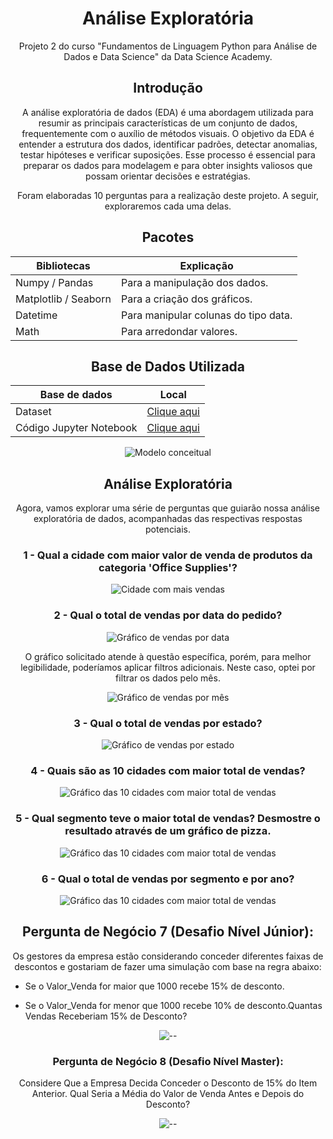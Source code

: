 <div align="center">

# Análise Exploratória

Projeto 2 do curso "Fundamentos de Linguagem Python para Análise de Dados e Data Science" da Data Science Academy.

## Introdução

A análise exploratória de dados (EDA) é uma abordagem utilizada para resumir as principais características de um conjunto de dados, frequentemente com o auxílio de métodos visuais. O objetivo da EDA é entender a estrutura dos dados, identificar padrões, detectar anomalias, testar hipóteses e verificar suposições. Esse processo é essencial para preparar os dados para modelagem e para obter insights valiosos que possam orientar decisões e estratégias.

Foram elaboradas 10 perguntas para a realização deste projeto. A seguir, exploraremos cada uma delas.

## Pacotes

| Bibliotecas         | Explicação                      |
|---------------------|---------------------------------|
| Numpy / Pandas      | Para a manipulação dos dados.   |
| Matplotlib / Seaborn| Para a criação dos gráficos.    |
| Datetime            | Para manipular colunas do tipo data. |
| Math                | Para arredondar valores.        |

## Base de Dados Utilizada

| Base de dados | Local                                    |
|---------------|------------------------------------------|
| Dataset       | [Clique aqui](/dataset.csv) |
| Código Jupyter Notebook | [Clique aqui](/varejo.ipynb) |

![Modelo conceitual](./img/carregando%20base%20de%20dados.png)

## Análise Exploratória

Agora, vamos explorar uma série de perguntas que guiarão nossa análise exploratória de dados, acompanhadas das respectivas respostas potenciais.

### 1 - Qual a cidade com maior valor de venda de produtos da categoria 'Office Supplies'?

![Cidade com mais vendas](./img/Cidade_com_mais_vendas.png)

### 2 - Qual o total de vendas por data do pedido?

![Gráfico de vendas por data](./img/grafico1.png)

O gráfico solicitado atende à questão específica, porém, para melhor legibilidade, poderíamos aplicar filtros adicionais. Neste caso, optei por filtrar os dados pelo mês.

![Gráfico de vendas por mês](./img/grafico2png.png)

### 3 - Qual o total de vendas por estado?

![Gráfico de vendas por estado](./img/grafico3.png)

### 4 - Quais são as 10 cidades com maior total de vendas?

![Gráfico das 10 cidades com maior total de vendas](./img/grafico4.png)



### 5 -  Qual segmento teve o maior total de vendas? Desmostre o resultado através de um gráfico de pizza.

![Gráfico das 10 cidades com maior total de vendas](./img/grafico5pizza.png)


### 6 - Qual o total de vendas por segmento e por ano?


![Gráfico das 10 cidades com maior total de vendas](./img/grafico6segmento_vendas_ano.png)



## Pergunta de Negócio 7 (Desafio Nível Júnior):

Os  gestores  da  empresa  estão  considerando conceder  diferentes  faixas  de  descontos  e gostariam de fazer uma simulação com base na regra abaixo:

</div>

- Se o Valor_Venda for maior que 1000 recebe 15% de desconto.

- Se o Valor_Venda for menor que 1000 recebe 10% de desconto.Quantas Vendas Receberiam 15% de Desconto?

<div align="center">

![--](./img/per_negocio7.png)


### Pergunta de Negócio 8 (Desafio Nível Master):

Considere  Que  a  Empresa  Decida  Conceder  o  Desconto  de  15%  do  Item  Anterior.  Qual Seria a Média do Valor de Venda Antes e Depois do Desconto?

![--](./img/per_negocio8.png)




</div>
